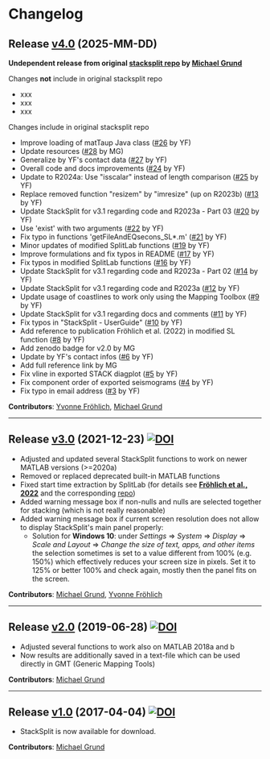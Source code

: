 # Changelog

## Release [v4.0]() (2025-MM-DD)

**Undependent release from original [stacksplit repo](https://github.com/michaelgrund/stacksplit) by [Michael Grund](https://github.com/michaelgrund)**

Changes **not** include in original stacksplit repo

* xxx
* xxx
* xxx

Changes include in original stacksplit repo

- Improve loading of matTaup Java class ([#26](https://github.com/michaelgrund/stacksplit/pull/26) by YF)
- Update resources ([#28](https://github.com/michaelgrund/stacksplit/pull/28) by MG)
- Generalize by YF's contact data ([#27](https://github.com/michaelgrund/stacksplit/pull/27) by YF)
- Overall code and docs improvements ([#24](https://github.com/michaelgrund/stacksplit/pull/24) by YF)
- Update to R2024a: Use "isscalar" instead of length comparison ([#25](https://github.com/michaelgrund/stacksplit/pull/25) by YF)
- Replace removed function "resizem" by "imresize" (up on R2023b) ([#13](https://github.com/michaelgrund/stacksplit/pull/13) by YF)
- Update StackSplit for v3.1 regarding code and R2023a - Part 03 ([#20](https://github.com/michaelgrund/stacksplit/pull/20) by YF)
- Use 'exist' with two arguments ([#22](https://github.com/michaelgrund/stacksplit/pull/22) by YF)
- Fix typo in functions 'getFileAndEQsecons_SL*.m' ([#21](https://github.com/michaelgrund/stacksplit/pull/21) by YF)
- Minor updates of modified SplitLab functions ([#19](https://github.com/michaelgrund/stacksplit/pull/19) by YF)
- Improve formulations and fix typos in README ([#17](https://github.com/michaelgrund/stacksplit/pull/17) by YF)
- Fix typos in modified SplitLab functions ([#16](https://github.com/michaelgrund/stacksplit/pull/16) by YF)
- Update StackSplit for v3.1 regarding code and R2023a - Part 02 ([#14](https://github.com/michaelgrund/stacksplit/pull/14) by YF)
- Update StackSplit for v3.1 regarding code and R2023a ([#12](https://github.com/michaelgrund/stacksplit/pull/12) by YF)
- Update usage of coastlines to work only using the Mapping Toolbox ([#9](https://github.com/michaelgrund/stacksplit/pull/9) by YF)
- Update StackSplit for v3.1 regarding docs and comments ([#11](https://github.com/michaelgrund/stacksplit/pull/11) by YF)
- Fix typos in "StackSplit - UserGuide" ([#10](https://github.com/michaelgrund/stacksplit/pull/10) by YF)
- Add reference to publication Fröhlich et al. (2022) in modified SL function ([#8](https://github.com/michaelgrund/stacksplit/pull/8) by YF)
- Add zenodo badge for v2.0 by MG
- Update by YF's contact infos ([#6](https://github.com/michaelgrund/stacksplit/pull/6) by YF)
- Add full reference link by MG
- Fix vline in exported STACK diagplot ([#5](https://github.com/michaelgrund/stacksplit/pull/5) by YF)
- Fix component order of exported seismograms ([#4](https://github.com/michaelgrund/stacksplit/pull/4) by YF)
- Fix typo in email address ([#3](https://github.com/michaelgrund/stacksplit/pull/3) by YF)


**Contributors**: [Yvonne Fröhlich](https://github.com/yvonnefroehlich), [Michael Grund](https://github.com/michaelgrund)

-----

## Release [v3.0](https://github.com/michaelgrund/stacksplit/releases/tag/v3.0) (2021-12-23) [![DOI](https://zenodo.org/badge/DOI/10.5281/zenodo.5802051.svg)](https://doi.org/10.5281/zenodo.5802051)

* Adjusted and updated several StackSplit functions to work on newer MATLAB versions (>=2020a)
* Removed or replaced deprecated built-in MATLAB functions
* Fixed start time extraction by SplitLab (for details see [**Fröhlich et al., 2022**](https://www.annalsofgeophysics.eu/index.php/annals/article/view/8781) and the corresponding [repo](https://github.com/yvonnefroehlich/SplitLab-TemporalAlignment))
* Added warning message box if non-nulls and nulls are selected together for stacking (which is not really reasonable)
* Added warning message box if current screen resolution does not allow to display StackSplit's main panel properly:
  * Solution for **Windows 10**: under *Settings* => *System* => *Display* => *Scale and Layout* => *Change the size of text, apps, and other items*
  the selection sometimes is set to a value different from 100% (e.g. 150%)
  which effectively reduces your screen size in pixels. Set it to 125% or
  better 100% and check again, mostly then the panel fits on the screen.

**Contributors**: [Michael Grund](https://github.com/michaelgrund), [Yvonne Fröhlich](https://github.com/yvonnefroehlich)

-----

## Release [v2.0](https://github.com/michaelgrund/stacksplit/releases/tag/v2.0) (2019-06-28) [![DOI](https://zenodo.org/badge/DOI/10.5281/zenodo.7118716.svg)](https://doi.org/10.5281/zenodo.7118716)

* Adjusted several functions to work also on MATLAB 2018a and b
* Now results are additionally saved in a text-file which can be used directly in GMT (Generic Mapping Tools)

**Contributors**: [Michael Grund](https://github.com/michaelgrund)

-----

## Release [v1.0](https://github.com/michaelgrund/stacksplit/releases/tag/v1.0) (2017-04-04) [![DOI](https://zenodo.org/badge/DOI/10.5281/zenodo.464385.svg)](https://doi.org/10.5281/zenodo.464385)

* StackSplit is now available for download.

**Contributors**: [Michael Grund](https://github.com/michaelgrund)

